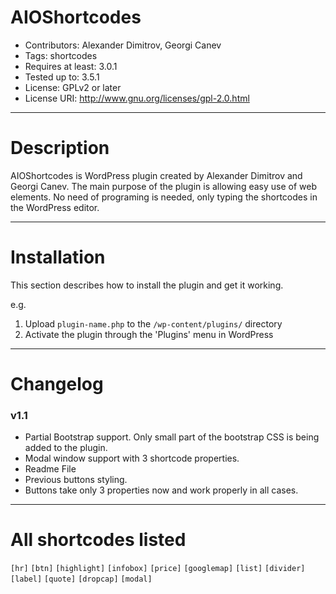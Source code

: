 AIOShortcodes
=============

* Contributors: Alexander Dimitrov, Georgi Canev
* Tags: shortcodes
* Requires at least: 3.0.1
* Tested up to: 3.5.1
* License: GPLv2 or later
* License URI: http://www.gnu.org/licenses/gpl-2.0.html

---------------------------------------
# Description

AIOShortcodes is WordPress plugin created by Alexander Dimitrov and Georgi Canev. The main purpose of the plugin is allowing easy use of web elements. No need of programing is needed, only typing the shortcodes in the WordPress editor.

---------------------------------------
# Installation

This section describes how to install the plugin and get it working.

e.g.

1. Upload `plugin-name.php` to the `/wp-content/plugins/` directory
1. Activate the plugin through the 'Plugins' menu in WordPress

---------------------------------------
# Changelog 

### v1.1 
* Partial Bootstrap support. Only small part of the bootstrap CSS is being added to the plugin.
* Modal window support with 3 shortcode properties.
* Readme File
* Previous buttons styling.
* Buttons take only 3 properties now and work properly in all cases.

---------------------------------------
# All shortcodes listed 

`[hr]`
`[btn]`
`[highlight]`
`[infobox]`
`[price]`
`[googlemap]`
`[list]`
`[divider]`
`[label]`
`[quote]`
`[dropcap]`
`[modal]`